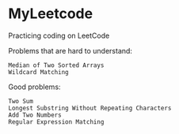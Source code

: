 MyLeetcode
==========

Practicing coding on LeetCode




Problems that are hard to understand:

	Median of Two Sorted Arrays
	Wildcard Matching
	

Good problems:
	
	Two Sum
	Longest Substring Without Repeating Characters
	Add Two Numbers
	Regular Expression Matching
